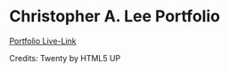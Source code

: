 # Christopher A. Lee Portfolio

[Portfolio Live-Link](http://www.christopheradamlee.com/)

Credits: Twenty by HTML5 UP
